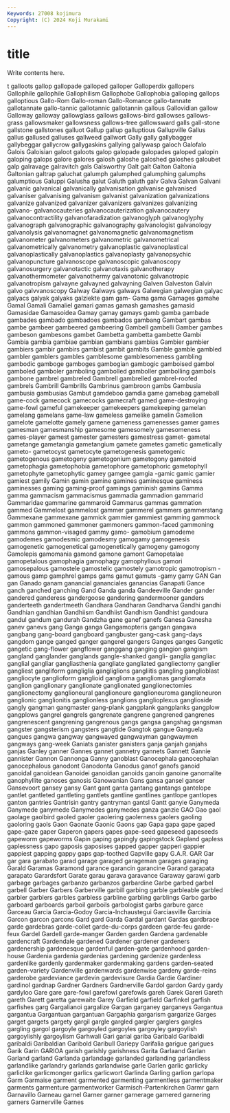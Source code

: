 ```yaml
---
Keywords: 27008 kojimura
Copyright: (C) 2024 Koji Murakami
---
```


# title

Write contents here.



t galloots gallop
gallopade galloped galloper Galloperdix gallopers Gallophile gallophile Gallophilism Gallophobe Gallophobia
galloping gallops galloptious Gallo-Rom Gallo-roman Gallo-Romance gallo-tannate gallotannate gallo-tannic gallotannic
gallotannin gallous Gallovidian gallow Galloway galloway gallowglass gallows gallows-bird gallowses
gallows-grass gallowsmaker gallowsness gallows-tree gallowsward galls gall-stone gallstone gallstones galluot
Gallup gallup galluptious Gallupville Gallus gallus gallused galluses gallweed gallwort
Gally gally gallybagger gallybeggar gallycrow gallygaskins gallying gallywasp galoch Galofalo
Galois Galoisian galoot galoots galop galopade galopades galoped galopin galoping
galops galore galores galosh galoshe galoshed galoshes galoubet galp galravage
galravitch gals Galsworthy Galt galt Galton Galtonia Galtonian galtrap galuchat
galumph galumphed galumphing galumphs galumptious Galuppi Galusha galut Galuth galuth
galv Galva Galvan Galvani galvanic galvanical galvanically galvanisation galvanise galvanised
galvaniser galvanising galvanism galvanist galvanization galvanizations galvanize galvanized galvanizer galvanizers
galvanizes galvanizing galvano- galvanocauteries galvanocauterization galvanocautery galvanocontractility galvanofaradization galvanoglyph galvanoglyphy
galvanograph galvanographic galvanography galvanologist galvanology galvanolysis galvanomagnet galvanomagnetic galvanomagnetism galvanometer
galvanometers galvanometric galvanometrical galvanometrically galvanometry galvanoplastic galvanoplastical galvanoplastically galvanoplastics galvanoplasty
galvanopsychic galvanopuncture galvanoscope galvanoscopic galvanoscopy galvanosurgery galvanotactic galvanotaxis galvanotherapy galvanothermometer
galvanothermy galvanotonic galvanotropic galvanotropism galvayne galvayned galvayning Galven Galveston Galvin
galvo galvvanoscopy Galway Galways galways Galwegian galwegian galyac galyacs galyak
galyaks galziekte gam gam- Gama gama Gamages gamahe Gamal Gamali
Gamaliel gamari gamas gamash gamashes gamasid Gamasidae Gamasoidea Gamay gamay
gamays gamb gamba gambade gambades gambado gambadoes gambados gambang Gambart
gambas gambe gambeer gambeered gambeering Gambell gambelli Gamber gambes gambeson
gambesons gambet Gambetta gambetta gambette Gambi Gambia gambia gambiae gambian
gambians gambias Gambier gambier gambiers gambir gambirs gambist gambit gambits
Gamble gamble gambled gambler gamblers gambles gamblesome gamblesomeness gambling gambodic
gamboge gamboges gambogian gambogic gamboised gambol gamboled gamboler gamboling gambolled
gamboller gambolling gambols gambone gambrel gambreled Gambrell gambrelled gambrel-roofed gambrels
Gambrill Gambrills Gambrinus gambroon gambs Gambusia gambusia gambusias Gambut gamdeboo
gamdia game gamebag gameball game-cock gamecock gamecocks gamecraft gamed game-destroying
game-fowl gameful gamekeeper gamekeepers gamekeeping gamelan gamelang gamelans game-law gameless
gamelike gamelin Gamelion gamelote gamelotte gamely gamene gameness gamenesses gamer
games gamesman gamesmanship gamesome gamesomely gamesomeness games-player gamest gamester gamesters
gamestress gamet- gametal gametange gametangia gametangium gamete gametes gametic gametically
gameto- gametocyst gametocyte gametogenesis gametogenic gametogenous gametogeny gametogonium gametogony gametoid
gametophagia gametophobia gametophore gametophoric gametophyll gametophyte gametophytic gamey gamgee gamgia
-gamic gamic gamier gamiest gamily Gamin gamin gamine gamines gaminesque
gaminess gaminesses gaming gaming-proof gamings gaminish gamins Gamma gamma gammacism
gammacismus gammadia gammadion gammarid Gammaridae gammarine gammaroid Gammarus gammas gammation
gammed Gammelost gammelost gammer gammerel gammers gammerstang Gammexane gammexane gammick
gammier gammiest gamming gammock gammon gammoned gammoner gammoners gammon-faced gammoning
gammons gammon-visaged gammy gamo- gamobium gamodeme gamodemes gamodesmic gamodesmy gamogamy
gamogenesis gamogenetic gamogenetical gamogenetically gamogeny gamogony Gamolepis gamomania gamond gamone
gamont Gamopetalae gamopetalous gamophagia gamophagy gamophyllous gamori gamosepalous gamostele gamostelic
gamostely gamotropic gamotropism -gamous gamp gamphrel gamps gams gamut gamuts
-gamy gamy GAN Gan gan Ganado ganam ganancial gananciales ganancias
Ganapati Gance ganch ganched ganching Gand Ganda ganda Gandeeville Gander
gander gandered ganderess gandergoose gandering gandermooner ganders ganderteeth gandertmeeth Gandhara
Gandharan Gandharva Gandhi gandhi Gandhian gandhian Gandhiism Gandhiist Gandhism Gandhist
gandoura gandul gandum gandurah Gandzha gane ganef ganefs Ganesa Ganesha
ganev ganevs gang Ganga ganga Gangamopteris gangan gangava gangbang gang-board
gangboard gangbuster gang-cask gang-days gangdom gange ganged ganger gangerel gangers
Ganges ganges Gangetic gangetic gang-flower gangflower ganggang ganging gangion gangism
gangland ganglander ganglands gangle-shanked gangli- ganglia gangliac ganglial gangliar gangliasthenia
gangliate gangliated gangliectomy ganglier gangliest gangliform gangliglia gangliglions gangliitis gangling
ganglioblast gangliocyte ganglioform ganglioid ganglioma gangliomas gangliomata ganglion ganglionary ganglionate
ganglionated ganglionectomies ganglionectomy ganglioneural ganglioneure ganglioneuroma ganglioneuron ganglionic ganglionitis ganglionless
ganglions ganglioplexus ganglioside gangly gangman gangmaster gang-plank gangplank gangplanks gangplow
gangplows gangrel gangrels gangrenate gangrene gangrened gangrenes gangrenescent gangrening gangrenous
gangs gangsa gangshag gangsman gangster gangsterism gangsters gangtide Gangtok gangue
Ganguela gangues gangwa gangway gangwayed gangwayman gangwaymen gangways gang-week Ganiats
ganister ganisters ganja ganjah ganjahs ganjas Ganley ganner Gannes gannet
gannetry gannets Gannett Gannie gannister Gannon Gannonga Ganny ganoblast Ganocephala
ganocephalan ganocephalous ganodont Ganodonta Ganodus ganof ganofs ganoid ganoidal ganoidean
Ganoidei ganoidian ganoids ganoin ganoine ganomalite ganophyllite ganoses ganosis Ganowanian
Gans gansa gansel ganser Gansevoort gansey gansy Gant gant ganta
gantang gantangs gantelope gantlet gantleted gantleting gantlets gantline gantlines gantlope
gantlopes ganton gantries Gantrisin gantry gantryman gantsl Gantt ganyie Ganymeda
Ganymede ganymede Ganymedes ganymedes ganza ganzie GAO Gao gaol gaolage
gaolbird gaoled gaoler gaolering gaolerness gaolers gaoling gaoloring gaols Gaon
Gaonate Gaonic Gaons gap Gapa gapa gape gaped gape-gaze gaper
Gaperon gapers gapes gape-seed gapeseed gapeseeds gapeworm gapeworms Gapin gaping
gapingly gapingstock Gapland gapless gaplessness gapo gaposis gaposises gapped gapper
gapperi gappier gappiest gapping gappy gaps gap-toothed Gapville gapy G.A.R.
GAR Gar gar gara garabato garad garage garaged garageman garages
garaging Garald Garamas Garamond garance garancin garancine Garand garapata garapato
Garardsfort Garate garau garava garavance Garaway garawi garb garbage garbages
garbanzo garbanzos garbardine Garbe garbed garbel garbell Garber Garbers Garberville
garbill garbing garble garbleable garbled garbler garblers garbles garbless garbline
garbling garblings Garbo garbo garboard garboards garboil garboils garbologist garbs
garbure garce Garceau Garcia Garcia-Godoy Garcia-Inchaustegui Garciasville Garcinia Garcon garcon
garcons Gard gard Garda Gardal gardant Gardas gardbrace garde gardebras
garde-collet garde-du-corps gardeen garde-feu garde-feux Gardel Gardell garde-manger Garden garden
Gardena gardenable gardencraft Gardendale gardened Gardener gardener gardeners gardenership gardenesque
gardenful garden-gate gardenhood garden-house Gardenia gardenia gardenias gardening gardenize gardenless
gardenlike gardenly gardenmaker gardenmaking gardens garden-seated garden-variety Gardenville gardenwards gardenwise
gardeny garde-reins garderobe gardeviance gardevin gardevisure Gardia Gardie Gardiner gardinol
gardnap Gardner Gardners Gardnerville Gardol gardon Gardy gardy gardyloo Gare
gare gare-fowl garefowl garefowls gareh Garek Gareri Gareth gareth Garett
garetta garewaite Garey Garfield garfield Garfinkel garfish garfishes garg Gargalianoi
gargalize Gargan garganey garganeys Gargantua gargantua Gargantuan gargantuan Gargaphia gargarism
gargarize Garges garget gargets gargety gargil gargle gargled gargler garglers
gargles gargling gargol gargoyle gargoyled gargoyles gargoyley gargoylish gargoylishly gargoylism
Garhwali Gari garial gariba Garibald Garibaldi garibaldi Garibaldian Garibold Garibull
Gariepy Garifalia garigue garigues Garik Garin GARIOA garish garishly garishness
Garita Garlaand Garlan Garland garland Garlanda garlandage garlanded garlanding garlandless
garlandlike garlandry garlands garlandwise garle Garlen garlic garlicky garliclike garlicmonger
garlics garlicwort Garlinda Garling garlion garlopa Garm Garmaise garment garmented
garmenting garmentless garmentmaker garments garmenture garmentworker Garmisch-Partenkirchen Garmr garn Garnavillo
Garneau garnel Garner garner garnerage garnered garnering garners Garnerville Garnes
